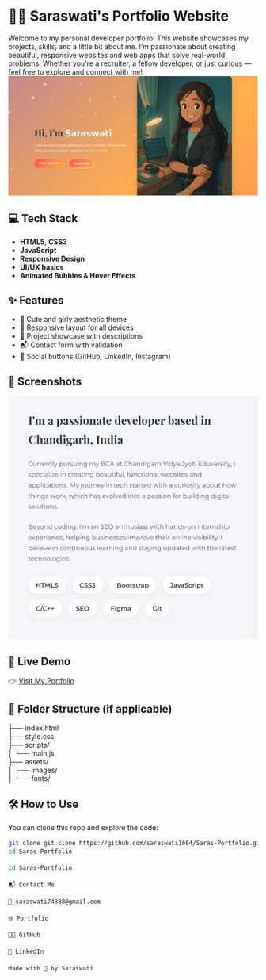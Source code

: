 # 💁‍♀️ Saraswati's Portfolio Website

Welcome to my personal developer portfolio! This website showcases my projects, skills, and a little bit about me.
I’m passionate about creating beautiful, responsive websites and web apps that solve real-world problems.
Whether you're a recruiter, a fellow developer, or just curious — feel free to explore and connect with me!
![Portfolio Preview](/image/Screenshot1.png) 

## 💻 Tech Stack

- **HTML5**, **CSS3**
- **JavaScript**
- **Responsive Design**
- **UI/UX basics**
- **Animated Bubbles & Hover Effects**

## ✨ Features

- 🎀 Cute and girly aesthetic theme
- 📱 Responsive layout for all devices
- 📂 Project showcase with descriptions
- 📬 Contact form with validation
- 🔗 Social buttons (GitHub, LinkedIn, Instagram)

## 📸 Screenshots

![Portfolio Preview](/image/Screenshot%202025-08-01%20235220.png) <!-- Optional: replace with actual screenshot -->

## 📌 Live Demo

👉 [Visit My Portfolio](https://saras-portfolio-1.netlify.app/)

## 📁 Folder Structure (if applicable)

├── index.html  
├── style.css  
├── scripts/  
│   └── main.js  
├── assets/  
│   ├── images/  
│   └── fonts/



## 🛠️ How to Use

You can clone this repo and explore the code:

```bash
git clone git clone https://github.com/saraswati1664/Saras-Portfolio.git
cd Saras-Portfolio

cd Saras-Portfolio

📬 Contact Me

📧 saraswati74888@gmail.com

🌐 Portfolio

🧑‍💻 GitHub

💼 LinkedIn

Made with 💖 by Saraswati

